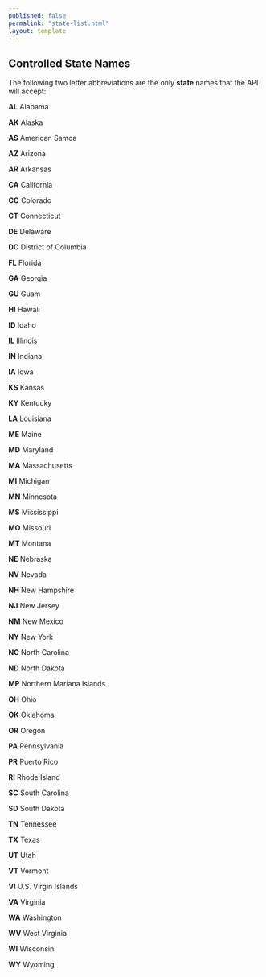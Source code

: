 ```yaml
---
published: false
permalink: "state-list.html"
layout: template
---
```


## Controlled State Names

The following two letter abbreviations are the only **state** names that the API will accept:

**AL**	Alabama                                           

**AK**	Alaska                                            

**AS**	American Samoa

**AZ**	Arizona                                           

**AR**	Arkansas                                          

**CA**	California                                        

**CO**	Colorado                                          

**CT**	Connecticut                                       

**DE**	Delaware                                          

**DC**	District of Columbia                              

**FL**	Florida                                           

**GA**	Georgia                                           

**GU**	Guam                                              

**HI**	Hawaii                                        

**ID**	Idaho                                             

**IL**	Illinois                                          

**IN**	Indiana                                           

**IA**	Iowa                                              

**KS**	Kansas                                            

**KY**	Kentucky                                          

**LA**	Louisiana                                         

**ME**	Maine                                             

**MD**	Maryland                                          

**MA**	Massachusetts                                     

**MI**	Michigan                                          

**MN**	Minnesota                                         

**MS**	Mississippi                                       

**MO**	Missouri                                          

**MT**	Montana                                           

**NE**	Nebraska                                          

**NV**	Nevada                                            

**NH**	New Hampshire                                     

**NJ**	New Jersey                                        

**NM**	New Mexico                                        

**NY**	New York                                          

**NC**	North Carolina                                    

**ND**	North Dakota                                      

**MP**	Northern Mariana Islands

**OH**	Ohio                                              

**OK**	Oklahoma                                          

**OR**	Oregon                                            

**PA**	Pennsylvania                                      

**PR**	Puerto Rico                                       

**RI**	Rhode Island                                      

**SC**	South Carolina                                    

**SD**	South Dakota                                      

**TN**	Tennessee                                         

**TX**	Texas                                             

**UT**	Utah                                              

**VT**	Vermont                                           

**VI**	U.S. Virgin Islands

**VA**	Virginia                                          

**WA**	Washington                                        

**WV**	West Virginia                                     

**WI**	Wisconsin                                         

**WY**	Wyoming                                           